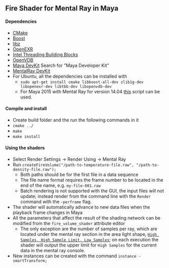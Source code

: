 Fire Shader for Mental Ray in Maya
-----------
#### Dependencies
* [CMake](http://www.cmake.org/)
* [Boost](www.boost.org)
* [libz](zlib.net)
* [OpenEXR](www.openexr.com)
* [Intel Threading Building Blocks](threadingbuildingblocks.org)
* [OpenVDB](http://www.openvdb.org/)
* [Maya DevKit](https://apps.exchange.autodesk.com/en) Search for "Maya Developer Kit"
* [MentalRay DevKit](http://knowledge.autodesk.com/support/maya/downloads/caas/downloads/content/mental-ray-plugin-for-maya-2016.html)
* For Ubuntu, all the dependencies can be installed with 
  * `sudo apt-get install cmake libboost-all-dev zlib1g-dev libopenexr-dev libtbb-dev libopenvdb-dev`
  * For Maya 2015 with Mental Ray for version 14.04 [this](https://gist.github.com/Garoe/859324436d1273aa56ff) script can be used. 

#### Compile and install
* Create build folder and the run the following commands in it
* ```cmake ../```
* ```make```
* ```make install```

#### Using the shaders
* Select Render Settings -> Render Using -> Mental Ray
* Run ```createFireVolume("/path-to-temperature-file.raw", "/path-to-density-file.raw");```
  * Both paths should be for the first file in a data sequence
  * The file name format requires the frame number to be located in the end of the name, e.g. ```my-file-001.raw```
  * Batch rendering is not supported with the GUI, the input files will not update; instead render from the command line with the ```Render``` command with the ```-perframe``` flag.
* The shader will automatically advance to new data files when the playback frame changes in Maya
* All the parameters that affect the result of the shading network can be modified from the ```fire_volume_shader``` attribute editor
  * The only exception are the number of samples per ray, which are located under the mental ray section in the area light shape, [```High Samples, High Sample Limit, Low Samples```](http://help.autodesk.com/cloudhelp/2015/ENU/Maya/files/GUID-7BE54954-3C58-46A7-AD3A-E150ED406D34.htm#GUID-7BE54954-3C58-46A7-AD3A-E150ED406D34); on each execution the shader will output the upper limit for ```High Samples``` for the current data in the mental ray console.
* New instances can be created with the command ```instance -smartTransform;```
